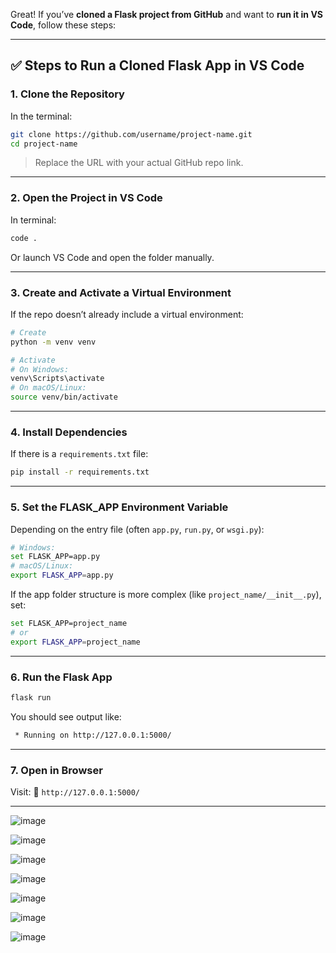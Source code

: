 


Great! If you’ve **cloned a Flask project from GitHub** and want to **run it in VS Code**, follow these steps:

---

## ✅ Steps to Run a Cloned Flask App in VS Code

### **1. Clone the Repository**

In the terminal:

```bash
git clone https://github.com/username/project-name.git
cd project-name
```

> Replace the URL with your actual GitHub repo link.

---

### **2. Open the Project in VS Code**

In terminal:

```bash
code .
```

Or launch VS Code and open the folder manually.

---

### **3. Create and Activate a Virtual Environment**

If the repo doesn’t already include a virtual environment:

```bash
# Create
python -m venv venv

# Activate
# On Windows:
venv\Scripts\activate
# On macOS/Linux:
source venv/bin/activate
```

---

### **4. Install Dependencies**

If there is a `requirements.txt` file:

```bash
pip install -r requirements.txt
```

---

### **5. Set the FLASK\_APP Environment Variable**

Depending on the entry file (often `app.py`, `run.py`, or `wsgi.py`):

```bash
# Windows:
set FLASK_APP=app.py
# macOS/Linux:
export FLASK_APP=app.py
```

If the app folder structure is more complex (like `project_name/__init__.py`), set:

```bash
set FLASK_APP=project_name
# or
export FLASK_APP=project_name
```

---

### **6. Run the Flask App**

```bash
flask run
```

You should see output like:

```bash
 * Running on http://127.0.0.1:5000/
```

---

### **7. Open in Browser**

Visit:
📍 `http://127.0.0.1:5000/`



****

![image](https://github.com/user-attachments/assets/6fc7bb57-86c8-4270-a463-cbc4370c1a1d)

![image](https://github.com/user-attachments/assets/cb5e60c3-075b-436b-9291-4770ed713be0)

![image](https://github.com/user-attachments/assets/3a16efdc-84a3-46a1-b80d-ffd398be995e)

![image](https://github.com/user-attachments/assets/95acef7e-ef3a-4f52-8191-aebc06e253e4)


![image](https://github.com/user-attachments/assets/fd4fd275-b780-4e77-a3f2-6a0ae3b7de39)


![image](https://github.com/user-attachments/assets/4796ef69-36b5-484b-a286-2398328adafb)

![image](https://github.com/user-attachments/assets/44358798-6192-403f-80e9-f137a1f697a8)














